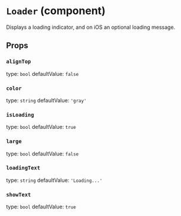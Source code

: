 `Loader` (component)
====================

Displays a loading indicator, and on iOS an optional
loading message.

Props
-----

### `alignTop`

type: `bool`
defaultValue: `false`


### `color`

type: `string`
defaultValue: `'gray'`


### `isLoading`

type: `bool`
defaultValue: `true`


### `large`

type: `bool`
defaultValue: `false`


### `loadingText`

type: `string`
defaultValue: `'Loading...'`


### `showText`

type: `bool`
defaultValue: `true`

